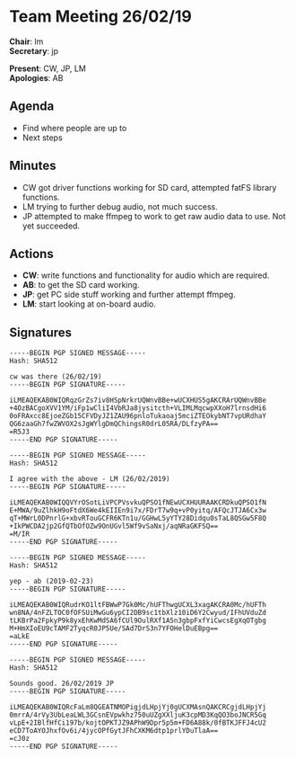 Team Meeting 26/02/19
===

<!-- remember two spaces at end of line to break onto a new line -->
**Chair**: lm  
**Secretary**: jp

**Present**: CW, JP, LM  
**Apologies**: AB

## Agenda
 - Find where people are up to
 - Next steps

## Minutes
 - CW got driver functions working for SD card, attempted fatFS library functions.
 - LM trying to further debug audio, not much success.
 - JP attempted to make ffmpeg to work to get raw audio data to use. Not yet succeeded.

<!-- ## Any other business -->

## Actions
 - **CW**: write functions and functionality for audio which are required.
 - **AB**: to get the SD card working.
 - **JP**: get PC side stuff working and further attempt ffmpeg.
 - **LM**: start looking at on-board audio.

## Signatures
<!-- 
	Paste in entire GPG signed messages here 
	Messages should have initials and date
	Signatures should be surrounded with triple backticks (on their own line) and the full signature block should be copied. For example:
	```
	-----BEGIN PGP SIGNED MESSAGE-----
		...
	-----END PGP SIGNATURE-----
	```
-->
```
-----BEGIN PGP SIGNED MESSAGE-----
Hash: SHA512

cw was there (26/02/19)
-----BEGIN PGP SIGNATURE-----

iLMEAQEKAB0WIQRqzGrZs7iv8HSpNrkrUQWnvBBe+wUCXHUS5gAKCRArUQWnvBBe
+4OzBACgoXVV1YM/iFp1wCliI4VbRJa8jysitcth+VLIMLMqcwpXXoH7lrnsdHi6
0oFRAxcc8EjoeZGb15CFVDyJZ1ZAU96pnloTukaoaj5mciZTEOkybNT7vpURdhaY
QG6zaaGh7fwZWVOX2sJgWYlgDmQChingsR0drL05RA/DLfzyPA==
=R5J3
-----END PGP SIGNATURE-----
```
```
-----BEGIN PGP SIGNED MESSAGE-----
Hash: SHA512

I agree with the above - LM (26/02/2019)
-----BEGIN PGP SIGNATURE-----

iLMEAQEKAB0WIQQVYrOSotLiVPCPVsvkuQPSO1fNEwUCXHUURAAKCRDkuQPSO1fN
E+MWA/9uZlhkH9oFtdX6We4kEIIEn9i7x/FDrT7w9q+vP0yitq/AFQcJTJA6Cx3w
qT+MWrL0DPnrlG+xbvRTouGCFR6KTn1u/GGHwL5yYTY28Didqu0sTaL8QSGw5F8Q
+IkPWCDA2jp2GfQTbOfOZw9OnUGvl5Wf9vSaNxj/aqNRaGKFSQ==
=M/IR
-----END PGP SIGNATURE-----
```
```
-----BEGIN PGP SIGNED MESSAGE-----
Hash: SHA512

yep - ab (2019-02-23)
-----BEGIN PGP SIGNATURE-----

iLMEAQEKAB0WIQRudrKO1ltFBWwP7Gk0Mc/hUFThwgUCXL3xagAKCRA0Mc/hUFTh
wn8NA/4nFZLTOC0fOFSUiMwGu6ypCI2DB9sc1tbXlz10iD6Y2Cwyud/IFhUVduZd
tLKBrPa2FpkyP9k8yxEhKwMdSA6fCUl9OulRXf1A5n3gbpFxfYiCwcsEgXqOTgbg
M+HmXIoEU9cTAMF2TyqcR0JP5Ue/SAd7DrS3n7YFOHelDuEBpg==
=aLkE
-----END PGP SIGNATURE-----
```
```
-----BEGIN PGP SIGNED MESSAGE-----
Hash: SHA512

Sounds good. 26/02/2019 JP
-----BEGIN PGP SIGNATURE-----

iLMEAQEKAB0WIQRcFaLm8QGEATNMOPigjdLHpjYj0gUCXMAsnQAKCRCgjdLHpjYj
0mrrA/4rVy3UbLeaLWL3GCsnEVpwkhz750uUZgXXljuK3cpMD3KqQO3boJNCR5Gq
vLpE+2IBlfHfCi197b/kojtOPKTJZ9APhW9Dpr5p5m+FD6A88k/0fBTKJFFJ4cU2
eCD7ToAYOJhxfOv6i/4jycOPfGytJFhCXKM6dtp1prlYDuTlaA==
=cJ0z
-----END PGP SIGNATURE-----
```
